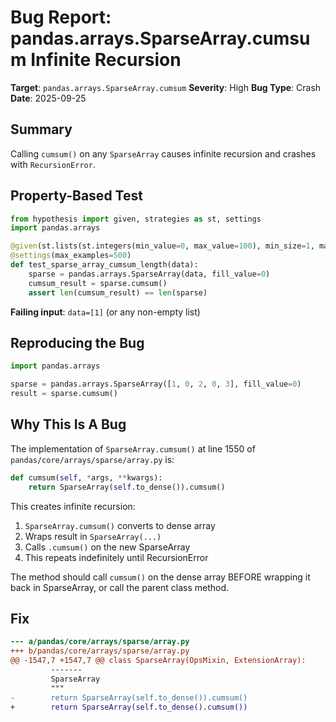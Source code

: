 # Bug Report: pandas.arrays.SparseArray.cumsum Infinite Recursion

**Target**: `pandas.arrays.SparseArray.cumsum`
**Severity**: High
**Bug Type**: Crash
**Date**: 2025-09-25

## Summary

Calling `cumsum()` on any `SparseArray` causes infinite recursion and crashes with `RecursionError`.

## Property-Based Test

```python
from hypothesis import given, strategies as st, settings
import pandas.arrays

@given(st.lists(st.integers(min_value=0, max_value=100), min_size=1, max_size=30))
@settings(max_examples=500)
def test_sparse_array_cumsum_length(data):
    sparse = pandas.arrays.SparseArray(data, fill_value=0)
    cumsum_result = sparse.cumsum()
    assert len(cumsum_result) == len(sparse)
```

**Failing input**: `data=[1]` (or any non-empty list)

## Reproducing the Bug

```python
import pandas.arrays

sparse = pandas.arrays.SparseArray([1, 0, 2, 0, 3], fill_value=0)
result = sparse.cumsum()
```

## Why This Is A Bug

The implementation of `SparseArray.cumsum()` at line 1550 of `pandas/core/arrays/sparse/array.py` is:

```python
def cumsum(self, *args, **kwargs):
    return SparseArray(self.to_dense()).cumsum()
```

This creates infinite recursion:
1. `SparseArray.cumsum()` converts to dense array
2. Wraps result in `SparseArray(...)`
3. Calls `.cumsum()` on the new SparseArray
4. This repeats indefinitely until RecursionError

The method should call `cumsum()` on the dense array BEFORE wrapping it back in SparseArray, or call the parent class method.

## Fix

```diff
--- a/pandas/core/arrays/sparse/array.py
+++ b/pandas/core/arrays/sparse/array.py
@@ -1547,7 +1547,7 @@ class SparseArray(OpsMixin, ExtensionArray):
         -------
         SparseArray
         """
-        return SparseArray(self.to_dense()).cumsum()
+        return SparseArray(self.to_dense().cumsum())
```